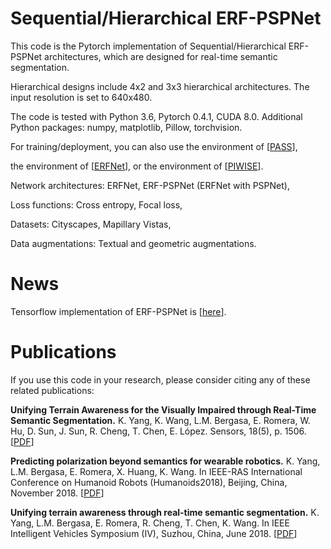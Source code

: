# Sequential/Hierarchical ERF-PSPNet

This code is the Pytorch implementation of Sequential/Hierarchical ERF-PSPNet architectures, which are designed for real-time semantic segmentation.

Hierarchical designs include 4x2 and 3x3 hierarchical architectures.
The input resolution is set to 640x480.

The code is tested with Python 3.6, Pytorch 0.4.1, CUDA 8.0.
Additional Python packages: numpy, matplotlib, Pillow, torchvision.



For training/deployment, you can also use the environment of [[PASS](https://github.com/elnino9ykl/PASS)],

the environment of [[ERFNet](https://github.com/Eromera/erfnet_pytorch)],
or the environment of [[PIWISE](https://github.com/bodokaiser/piwise)].

Network architectures: ERFNet, ERF-PSPNet (ERFNet with PSPNet),

Loss functions: Cross entropy, Focal loss,

Datasets: Cityscapes, Mapillary Vistas,

Data augmentations: Textual and geometric augmentations.

# News

Tensorflow implementation of ERF-PSPNet is [[here](https://github.com/Katexiang/ERF-PSPNET)].

# Publications
If you use this code in your research, please consider citing any of these related publications:

**Unifying Terrain Awareness for the Visually Impaired through Real-Time Semantic Segmentation.**
K. Yang, K. Wang, L.M. Bergasa, E. Romera, W. Hu, D. Sun, J. Sun, R. Cheng, T. Chen, E. López.
Sensors, 18(5), p. 1506. [[PDF](http://www.mdpi.com/1424-8220/18/5/1506/pdf)]

**Predicting polarization beyond semantics for wearable robotics.**
K. Yang, L.M. Bergasa, E. Romera, X. Huang, K. Wang.
In IEEE-RAS International Conference on Humanoid Robots (Humanoids2018), Beijing, China, November 2018. [[PDF](http://wangkaiwei.org/file/publications/humanoids2018_kailun.pdf)]

**Unifying terrain awareness through real-time semantic segmentation.**
K. Yang, L.M. Bergasa, E. Romera, R. Cheng, T. Chen, K. Wang.
In IEEE Intelligent Vehicles Symposium (IV), Suzhou, China, June 2018. [[PDF](http://wangkaiwei.org/file/publications/iv2018_kailun.pdf)]
